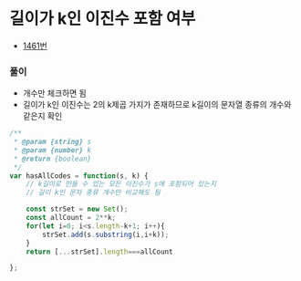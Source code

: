 # 길이가 k인 이진수 포함 여부
 - [1461번](https://leetcode.com/problems/check-if-a-string-contains-all-binary-codes-of-size-k/)


### 풀이
  - 개수만 체크하면 됨
  - 길이가 k인 이진수는 2의 k제곱 가지가 존재하므로 k길이의 문자열 종류의 개수와 같은지 확인


  ```javascript
  /**
   * @param {string} s
   * @param {number} k
   * @return {boolean}
   */
  var hasAllCodes = function(s, k) {
      // k길이로 만들 수 있는 모든 이진수가 s에 포함되어 있는지
      // 길이 k인 문자 종류 개수만 비교해도 됨

      const strSet = new Set();
      const allCount = 2**k;
      for(let i=0; i<s.length-k+1; i++){
          strSet.add(s.substring(i,i+k));
      }
      return [...strSet].length===allCount

  };
  ```